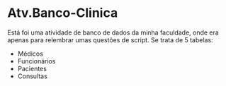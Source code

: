 # Atv.Banco-Clinica

Está foi uma atividade de banco de dados da minha faculdade, onde era apenas para relembrar umas questões de script.
Se trata de 5 tabelas:
- Médicos
- Funcionários
- Pacientes
- Consultas
